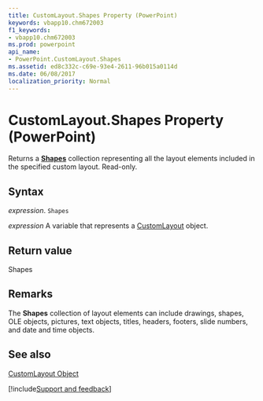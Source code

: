 ```yaml
---
title: CustomLayout.Shapes Property (PowerPoint)
keywords: vbapp10.chm672003
f1_keywords:
- vbapp10.chm672003
ms.prod: powerpoint
api_name:
- PowerPoint.CustomLayout.Shapes
ms.assetid: ed8c332c-c69e-93e4-2611-96b015a0114d
ms.date: 06/08/2017
localization_priority: Normal
---
```



# CustomLayout.Shapes Property (PowerPoint)

Returns a  **[Shapes](PowerPoint.Shapes.md)** collection representing all the layout elements included in the specified custom layout. Read-only.


## Syntax

 _expression_. `Shapes`

_expression_ A variable that represents a [CustomLayout](./PowerPoint.CustomLayout.md) object.


## Return value

Shapes


## Remarks

The  **Shapes** collection of layout elements can include drawings, shapes, OLE objects, pictures, text objects, titles, headers, footers, slide numbers, and date and time objects.


## See also


[CustomLayout Object](PowerPoint.CustomLayout.md)

[!include[Support and feedback](~/includes/feedback-boilerplate.md)]